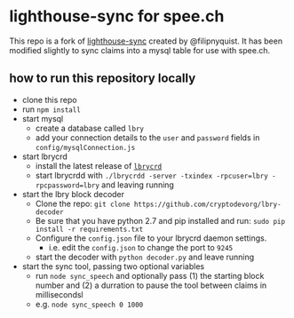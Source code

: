 # lighthouse-sync for spee.ch
This repo is a fork of [lighthouse-sync](https://github.com/filipnyquist/lighthouse-sync) created by @filipnyquist. It has been modified slightly to sync claims into a mysql table for use with spee.ch.

## how to run this repository locally
* clone this repo
* run `npm install`
* start mysql
	* create a database called `lbry`
	* add your connection details to the `user` and `password` fields in `config/mysqlConnection.js`
* start lbrycrd
	* install the latest release of [`lbrycrd`](https://github.com/lbryio/lbrycrd/releases)
	* start lbrycrdd with `./lbrycrdd -server -txindex -rpcuser=lbry -rpcpassword=lbry` and leaving running
* start the lbry block decoder
	* Clone the repo: `git clone https://github.com/cryptodevorg/lbry-decoder`
	* Be sure that you have python 2.7 and pip installed and run: `sudo pip install -r requirements.txt`
	* Configure the `config.json` file to your lbrycrd daemon settings.
		* i.e. edit the `config.json` to change the port to `9245`
	* start the decoder with `python decoder.py` and leave running
* start the sync tool, passing two optional variables
	* run `node sync_speech` and optionally pass (1) the starting block number and (2) a durration to pause the tool between claims in millisecondsl
	* e.g. `node sync_speech 0 1000`